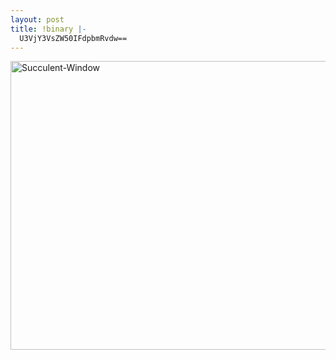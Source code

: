 ```yaml
---
layout: post
title: !binary |-
  U3VjY3VsZW50IFdpbmRvdw==
---
```

<img class="feature_photo" src="http://marsorange.com/archive/succulent-window.jpg" height="462" width="694" alt="Succulent-Window" title="" longdesc="" />

